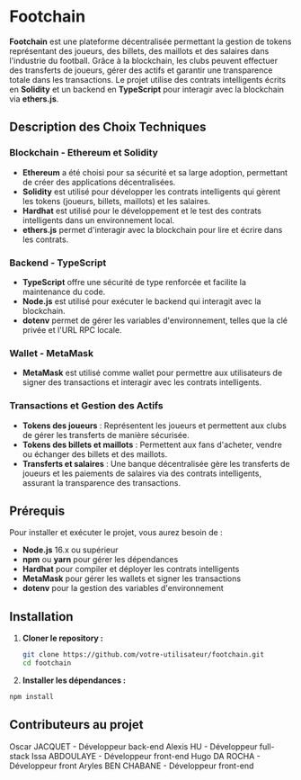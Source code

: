 # Footchain

**Footchain** est une plateforme décentralisée permettant la gestion de tokens représentant des joueurs, des billets, des maillots et des salaires dans l'industrie du football. Grâce à la blockchain, les clubs peuvent effectuer des transferts de joueurs, gérer des actifs et garantir une transparence totale dans les transactions. Le projet utilise des contrats intelligents écrits en **Solidity** et un backend en **TypeScript** pour interagir avec la blockchain via **ethers.js**.

## Description des Choix Techniques

### Blockchain - Ethereum et Solidity
- **Ethereum** a été choisi pour sa sécurité et sa large adoption, permettant de créer des applications décentralisées.
- **Solidity** est utilisé pour développer les contrats intelligents qui gèrent les tokens (joueurs, billets, maillots) et les salaires.
- **Hardhat** est utilisé pour le développement et le test des contrats intelligents dans un environnement local.
- **ethers.js** permet d'interagir avec la blockchain pour lire et écrire dans les contrats.

### Backend - TypeScript
- **TypeScript** offre une sécurité de type renforcée et facilite la maintenance du code.
- **Node.js** est utilisé pour exécuter le backend qui interagit avec la blockchain.
- **dotenv** permet de gérer les variables d'environnement, telles que la clé privée et l'URL RPC locale.

### Wallet - MetaMask
- **MetaMask** est utilisé comme wallet pour permettre aux utilisateurs de signer des transactions et interagir avec les contrats intelligents.

### Transactions et Gestion des Actifs
- **Tokens des joueurs** : Représentent les joueurs et permettent aux clubs de gérer les transferts de manière sécurisée.
- **Tokens des billets et maillots** : Permettent aux fans d'acheter, vendre ou échanger des billets et des maillots.
- **Transferts et salaires** : Une banque décentralisée gère les transferts de joueurs et les paiements de salaires via des contrats intelligents, assurant la transparence des transactions.

## Prérequis

Pour installer et exécuter le projet, vous aurez besoin de :

- **Node.js** 16.x ou supérieur
- **npm** ou **yarn** pour gérer les dépendances
- **Hardhat** pour compiler et déployer les contrats intelligents
- **MetaMask** pour gérer les wallets et signer les transactions
- **dotenv** pour la gestion des variables d'environnement

## Installation

1. **Cloner le repository :**

   ```bash
   git clone https://github.com/votre-utilisateur/footchain.git
   cd footchain

2. **Installer les dépendances :**

 ```bash
 npm install
 ```


## Contributeurs au projet

Oscar JACQUET - Développeur back-end
Alexis HU - Développeur full-stack
Issa ABDOULAYE - Développeur front-end
Hugo DA ROCHA - Développeur front
Aryles BEN CHABANE - Développeur front-end